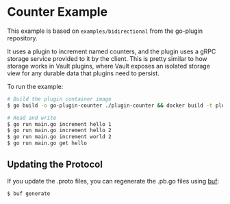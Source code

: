 # Counter Example

This example is based on `examples/bidirectional` from the go-plugin repository.

It uses a plugin to increment named counters, and the plugin uses a gRPC storage
service provided to it by the client. This is pretty similar to how storage works
in Vault plugins, where Vault exposes an isolated storage view for any durable
data that plugins need to persist.

To run the example:

```sh
# Build the plugin container image
$ go build -o go-plugin-counter ./plugin-counter && docker build -t plugin-counter .

# Read and write
$ go run main.go increment hello 1
$ go run main.go increment hello 2
$ go run main.go increment world 2
$ go run main.go get hello
```

## Updating the Protocol

If you update the .proto files, you can regenerate the .pb.go files using
[buf](https://github.com/bufbuild/buf):

```sh
$ buf generate
```
